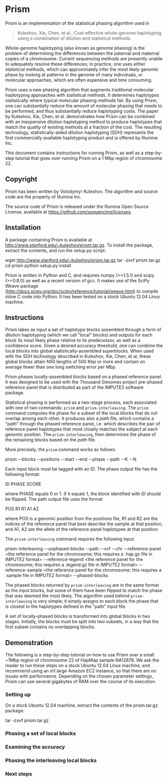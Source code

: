 Prism
=====

Prism is an implementation of the statistical phasing algorithm used in

> Kuleshov, Xie, Chen, et al., Cost-effective whole-genome haplotyping using a combination of dilution and statistical methods.

Whole-genome haplotyping (also known as genome phasing) is the problem of determining the differences between the paternal and maternal copies of a chromosome. Current sequencing methods are presently unable to adequately resolve these differences; in practice, one uses either statistical methods, which can approximately infer the most likely genomic phase by looking at patterns in the genome of many individuals, or molecular approaches, which are often expensive and time consuming.

Prism uses a new phasing algorithm that augments traditional molecular haplotyping approaches with statistical methods. It determines haplotypes statistically where typical molecular phasing methods fail. By using Prism, one can substantially reduce the amount of molecular phasing that needs to be performed, and thus substantially reduce haplotyping costs. The paper by Kuleshov, Xie, Chen, et al. demonstrates how Prism can be combined with an inexpensive dilution haplotyping method to produce haplotypes that match the quality of existing methods at a fraction of the cost. The resulting technology, statistically-aided dilution haplotyping (SDH) represents the first commercially available haplotyping product and is offered by Illumina Inc.

This document contains instructions for running Prism, as well as a step-by-step tutorial that goes over running Prism on a 1 Mbp region of chromosome 22.

Copyright
---------
Prism has been written by Volodymyr Kuleshov. The algorithm and source code are the property of Illumina Inc.

The source code of Prism is released under the Illumina Open Source License, available at https://github.com/sequencing/licenses.

Installation
------------

A package containing Prism is available at http://www.stanford.edu/~kuleshov/prism.tar.gz. To install the package, extract the contents, and run the setup.py script:

wget http://www.stanford.edu/~kuleshov/prism.tar.gz
tar -zxvf prism.tar.gz
cd prism
python setup.py install

Prism is written in Python and C, and requires numpy (>=1.5.1) and scipy (>=0.8.0) as well as a recent version of gcc. It makes use of the SciPy Weave package (http://docs.scipy.org/doc/scipy/reference/tutorial/weave.html) to compile inline C code into Python. It has been tested on a stock Ubuntu 12.04 Linux machine.

Instructions
------------

Prism takes as input a set of haplotype blocks assembled through a form of dilution haplotyping (which we call "local" blocks) and outputs for each block its most likely phase relative to its predecessor, as well as a confidence score. Given a desired accuracy threshold, one can combine the local blocks into global statistically-assembled superblocks. When used with the SDH technology described in Kuleshov, Xie, Chen, et al, these global blocks attain N50 lengths of 500 Kbp or more and contain on average fewer than one long switching error per Mbp.

Prism phases locally-assembled blocks based on a phased reference panel. It was designed to be used with the Thousand Genomes project pre-phased reference panel that is distributed as part of the IMPUTE2 software package.

Statistical phasing is performed as a two-stage process, each associated with one of two commands: `prism` and `prism-interleaving`. The `prism` command computes the phase for a subset of the local blocks that do not overlap among each other. It produces also a _path_ file, which contains a "path" through the phased reference panel, i.e. which describes the pair of reference panel haplotypes that most closely matches the subject at each genomic position. The `prism-interleaving`, then determines the phase of the remaining blocks based on the _path_ file.

More precisely, the `prism` command works as follows:

prism
--blocks <local-blocks>
--positions <reference panel at position that need to be phased>
--start <genomic coordinate>
--end <genomic coordinate>
--phase <output file containing the phase of each block>
--path <output file describing the path through the reference panel>
--K <number of reference haplotypes to use in current window>
--N <effective population size parameter>

Each input block must be tagged with an ID. The phase output file has the following format: 

ID PHASE SCORE 

where PHASE equals 0 or 1. If it equals 1, the block identified with ID should be flipped. The path output file uses the format

POS R1 R1 A1 A2

where POS is a genomic position from the positions file, R1 and R2 are the indices of the reference panel that best describe the sample at that position, and A1, A2 are the allele of the reference panel haplotypes at that position.

The `prism-interleaving` command requires the following input

prism-interleaving
--unphased-blocks <set of interleaving blocks to be phased>
--path <output file describing the path through the reference panel>
--vcf <vcf file of the subject>
--chr <chromosome to consider>
--reference-panel <the reference panel for the chromosome; this requires a .hap.gz file in IMPUTE2 format>
--reference-legend <the reference panel for the chromosome; this requires a .legend.gz file in IMPUTE2 format>
--reference-sample <the reference panel for the chromosome; this requires a .sample file in IMPUTE2 format>
--phased-blocks <output file containing output blocks>

The phased blocks returned by `prism-interleaving` are in the same format as the input blocks, but some of them have been flipped to match the phase that was deemed the most likely. The algorithm used behind `prism-interleaving` is very simple; it simply assigns to each block the phase that is closest to the haplotypes defined in the "path" input file.

A set of locally-phased blocks is transformed into global blocks in two stages. Initially, the blocks must be split into two subsets, in a way that the first subset contains no overlapping blocks.

Demonstration
-------------

The following is a step-by-step tutorial on how to use Prism over a small ~1Mbp region of chromosome 22 of HapMap sample NA12878. We ask the reader to run these steps on a stock Ubuntu 12.04 Linux machine, and recommend using an m1.large Amazon EC2 instance, so that there are no issues with performance. Depending on the chosen parameter settings, Prism can use several gigabytes of RAM over the course of its execution.

### Setting up

On a stock Ubuntu 12.04 machine, extract the contents of the prism.tar.gz package:

tar -zxvf prism.tar.gz

### Phasing a set of local blocks

### Examining the accuracy

### Phasing the interleaving local blocks

### 

### Next steps